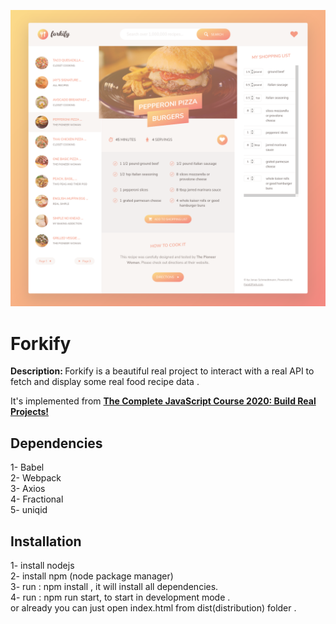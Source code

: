 ![](https://github.com/mostafamt/Forkify/blob/master/dist/img/READMEIMG.png)
# Forkify
<b>Description: </b>Forkify is a beautiful real project to interact with a real API to fetch and display some real food recipe data .<br>

It's implemented from [**The Complete JavaScript Course 2020: Build Real Projects!**](https://www.udemy.com/course/the-complete-javascript-course/)

## Dependencies
1- Babel<br>
2- Webpack<br>
3- Axios<br>
4- Fractional<br>
5- uniqid<br>

## Installation
1- install nodejs<br>
2- install npm (node package manager) <br>
3- run : npm install , it will install all dependencies.<br>
4- run : npm run start, to start in development mode .<br>
or already you can just open index.html from dist(distribution) folder .
